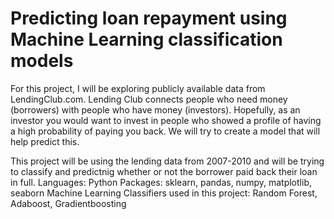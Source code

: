 # Predicting loan repayment using Machine Learning classification models

For this project, I will be exploring publicly available data from LendingClub.com. Lending Club connects people who need money (borrowers) with people who have money (investors). Hopefully, as an investor you would want to invest in people who showed a profile of having a high probability of paying you back. We will try to create a model that will help predict this.

This project will be using the lending data from 2007-2010 and will be trying to classify and predictnig whether or not the borrower paid back their loan in full.
Languages: Python Packages: sklearn, pandas, numpy, matplotlib, seaborn Machine Learning Classifiers used in this project: Random Forest, Adaboost, Gradientboosting

